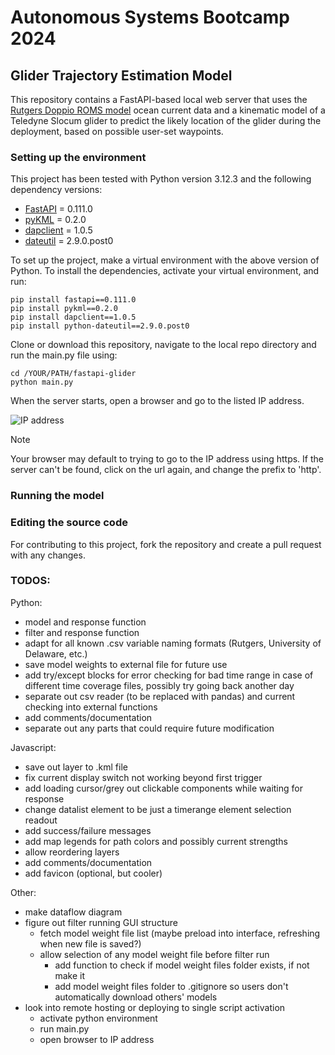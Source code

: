 # Autonomous Systems Bootcamp 2024
## Glider Trajectory Estimation Model

This repository contains a FastAPI-based local web server that uses the [Rutgers Doppio ROMS model](https://gmd.copernicus.org/articles/13/3709/2020/) ocean current data and a 
kinematic model of a Teledyne Slocum glider to predict the likely location of the glider during the deployment, based on possible user-set waypoints.

### Setting up the environment
This project has been tested with Python version 3.12.3 and the following dependency versions:
- [FastAPI](https://fastapi.tiangolo.com/) = 0.111.0
- [pyKML](https://pythonhosted.org/pykml/) = 0.2.0
- [dapclient](https://pypi.org/project/dapclient/) = 1.0.5
- [dateutil](https://dateutil.readthedocs.io/en/stable/) = 2.9.0.post0

To set up the project, make a virtual environment with the above version of Python. To install the dependencies, activate your virtual environment, and run:
```
pip install fastapi==0.111.0
pip install pykml==0.2.0
pip install dapclient==1.0.5
pip install python-dateutil==2.9.0.post0
```
Clone or download this repository, navigate to the local repo directory and run the main.py file using:
```
cd /YOUR/PATH/fastapi-glider
python main.py
```
When the server starts, open a browser and go to the listed IP address.

![IP address](https://github.com/user-attachments/assets/493f110b-a672-46d1-a5f3-35b05a7d3f3b)

>[!NOTE]
>Your browser may default to trying to go to the IP address using https. If the server can't be found, click on the url again, and change the prefix to 'http'.


### Running the model

### Editing the source code
For contributing to this project, fork the repository and create a pull request with any changes.

### TODOS:

Python:
- model and response function
- filter and response function
- adapt for all known .csv variable naming formats (Rutgers, University of Delaware, etc.)
- save model weights to external file for future use
- add try/except blocks for error checking for bad time range in case of different time coverage files, possibly try going back another day
- separate out csv reader (to be replaced with pandas) and current checking into external functions
- add comments/documentation
- separate out any parts that could require future modification

Javascript:
- save out layer to .kml file
- fix current display switch not working beyond first trigger
- add loading cursor/grey out clickable components while waiting for response
- change datalist element to be just a timerange element selection readout
- add success/failure messages
- add map legends for path colors and possibly current strengths
- allow reordering layers
- add comments/documentation
- add favicon (optional, but cooler)

Other:
- make dataflow diagram
- figure out filter running GUI structure
  - fetch model weight file list (maybe preload into interface, refreshing when new file is saved?)
  - allow selection of any model weight file before filter run
      - add function to check if model weight files folder exists, if not make it
      - add model weight files folder to .gitignore so users don't automatically download others' models
- look into remote hosting or deploying to single script activation
  - activate python environment
  - run main.py
  - open browser to IP address
